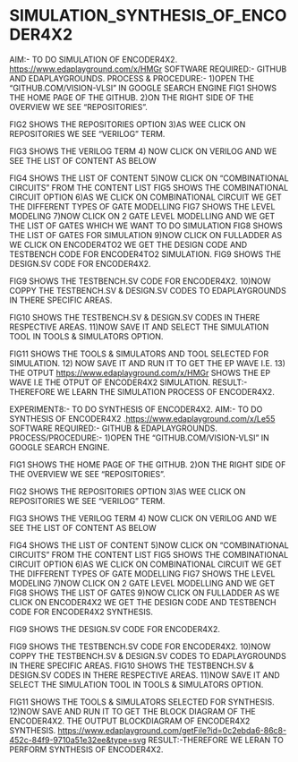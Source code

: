 # SIMULATION_SYNTHESIS_OF_ENCODER4X2
AIM:- TO DO SIMULATION  OF ENCODER4X2. https://www.edaplayground.com/x/HMGr
SOFTWARE REQUIRED:- GITHUB AND EDAPLAYGROUNDS.
PROCESS & PROCEDURE:- 1)OPEN THE “GITHUB.COM/VISION-VLSI” IN GOOGLE SEARCH ENGINE 
FIG1 SHOWS THE HOME PAGE OF THE GITHUB.
2)ON THE RIGHT SIDE OF THE OVERVIEW WE SEE “REPOSITORIES”.
 
FIG2 SHOWS THE REPOSITORIES OPTION
3)AS WEE CLICK ON REPOSITORIES WE SEE “VERILOG” TERM.
 
FIG3 SHOWS THE VERILOG TERM
4) NOW CLICK ON VERILOG AND WE SEE THE LIST OF CONTENT AS BELOW
 
FIG4 SHOWS THE LIST OF CONTENT
5)NOW CLICK ON “COMBINATIONAL CIRCUITS” FROM THE CONTENT LIST 
FIG5 SHOWS THE COMBINATIONAL CIRCUIT OPTION
6)AS WE CLICK ON COMBINATIONAL CIRCUIT WE GET THE DIFFERENT TYPES OF GATE MODELLING 
FIG7 SHOWS THE LEVEL MODELING
7)NOW CLICK ON 2 GATE LEVEL MODELLING AND WE GET THE LIST OF GATES WHICH WE WANT TO DO SIMULATION 
FIG8 SHOWS THE LIST OF GATES FOR SIMULATION
9)NOW CLICK ON FULLADDER AS WE CLICK ON ENCODER4TO2 WE GET THE DESIGN CODE AND TESTBENCH CODE FOR ENCODER4TO2  SIMULATION.
 FIG9 SHOWS THE DESIGN.SV CODE FOR ENCODER4X2.
 
FIG9 SHOWS THE TESTBENCH.SV CODE FOR ENCODER4X2.
10)NOW COPPY THE TESTBENCH.SV & DESIGN.SV CODES TO EDAPLAYGROUNDS IN THERE SPECIFIC AREAS.
 
FIG10 SHOWS THE TESTBENCH.SV & DESIGN.SV CODES IN THERE RESPECTIVE AREAS.
11)NOW SAVE IT AND SELECT THE SIMULATION TOOL IN TOOLS & SIMULATORS OPTION.
 
FIG11 SHOWS THE TOOLS & SIMULATORS AND TOOL SELECTED FOR SIMULATION.
12) NOW SAVE IT AND RUN IT TO GET THE EP WAVE I.E. 
13) THE OTPUT https://www.edaplayground.com/x/HMGr
SHOWS THE EP WAVE I.E THE OTPUT OF ENCODER4X2 SIMULATION.
RESULT:- THEREFORE WE LEARN THE SIMULATION PROCESS OF ENCODER4X2.

EXPERIMENT8:- TO DO SYNTHESIS OF ENCODER4X2.
AIM:- TO DO SYNTHESIS OF ENCODER4X2 .https://www.edaplayground.com/x/Le55
SOFTWARE REQUIRED:- GITHUB & EDAPLAYGROUNDS.
PROCESS/PROCEDURE:- 1)OPEN THE “GITHUB.COM/VISION-VLSI” IN GOOGLE SEARCH ENGINE.
 
FIG1 SHOWS THE HOME PAGE OF THE GITHUB.
2)ON THE RIGHT SIDE OF THE OVERVIEW WE SEE “REPOSITORIES”.
 
FIG2 SHOWS THE REPOSITORIES OPTION
3)AS WEE CLICK ON REPOSITORIES WE SEE “VERILOG” TERM.
 
FIG3 SHOWS THE VERILOG TERM
4) NOW CLICK ON VERILOG AND WE SEE THE LIST OF CONTENT AS BELOW
 
FIG4 SHOWS THE LIST OF CONTENT
5)NOW CLICK ON “COMBINATIONAL CIRCUITS” FROM THE CONTENT LIST 
FIG5 SHOWS THE COMBINATIONAL CIRCUIT OPTION
6)AS WE CLICK ON COMBINATIONAL CIRCUIT WE GET THE DIFFERENT TYPES OF GATE MODELLING 
FIG7 SHOWS THE LEVEL MODELING
7)NOW CLICK ON 2 GATE LEVEL MODELLING AND WE GET   
FIG8 SHOWS THE LIST OF GATES
9)NOW CLICK ON FULLADDER AS WE CLICK ON ENCODER4X2 WE GET THE DESIGN CODE AND TESTBENCH CODE FOR ENCODER4X2  SYNTHESIS.
 
FIG9 SHOWS THE DESIGN.SV CODE FOR ENCODER4X2.
 
FIG9 SHOWS THE TESTBENCH.SV CODE FOR ENCODER4X2.
10)NOW COPPY THE TESTBENCH.SV & DESIGN.SV CODES TO EDAPLAYGROUNDS IN THERE SPECIFIC AREAS.
 FIG10 SHOWS THE TESTBENCH.SV & DESIGN.SV CODES IN THERE RESPECTIVE AREAS.
11)NOW SAVE IT AND SELECT THE SIMULATION TOOL IN TOOLS & SIMULATORS OPTION.
 
FIG11 SHOWS THE TOOLS & SIMULATORS SELECTED FOR SYNTHESIS.
12)NOW SAVE AND RUN IT TO GET THE BLOCK DIAGRAM OF THE ENCODER4X2.
  THE OUTPUT BLOCKDIAGRAM OF ENCODER4X2 SYNTHESIS. https://www.edaplayground.com/getFile?id=0c2ebda6-86c8-452c-84f9-9710a51e32ee&type=svg
RESULT:-THEREFORE WE LERAN TO PERFORM SYNTHESIS OF ENCODER4X2.
